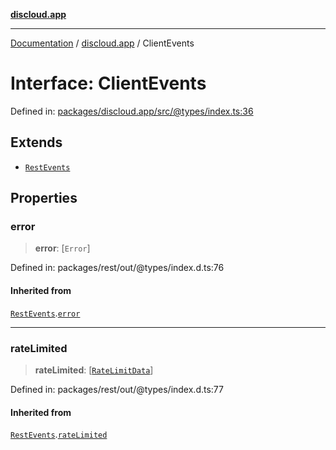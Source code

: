 [**discloud.app**](../README.md)

***

[Documentation](../../packages.md) / [discloud.app](../README.md) / ClientEvents

# Interface: ClientEvents

Defined in: [packages/discloud.app/src/@types/index.ts:36](https://github.com/discloud/discloud.app/blob/1458affc9a022eb2fc5fe37e7b3b002130b2fdad/packages/discloud.app/src/@types/index.ts#L36)

## Extends

- [`RestEvents`](RestEvents.md)

## Properties

### error

> **error**: \[`Error`\]

Defined in: packages/rest/out/@types/index.d.ts:76

#### Inherited from

[`RestEvents`](RestEvents.md).[`error`](RestEvents.md#error)

***

### rateLimited

> **rateLimited**: \[[`RateLimitData`](RateLimitData.md)\]

Defined in: packages/rest/out/@types/index.d.ts:77

#### Inherited from

[`RestEvents`](RestEvents.md).[`rateLimited`](RestEvents.md#ratelimited)

